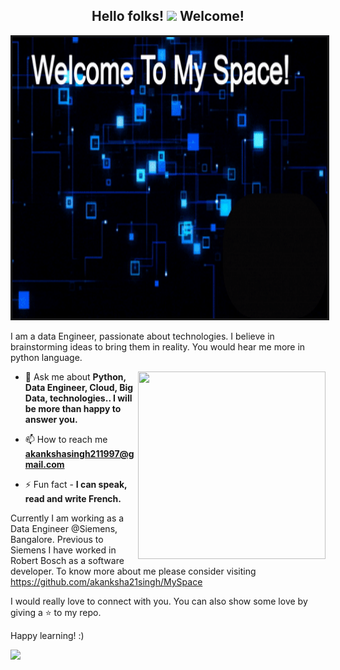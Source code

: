 

<!--
**akanksha21singh/akanksha21singh** is a ✨ _special_ ✨ repository because its `README.md` (this file) appears on your GitHub profile.

Here are some ideas to get you started:

- 🔭 I’m currently working on ...
- 🌱 I’m currently learning ...
- 👯 I’m looking to collaborate on ...
- 🤔 I’m looking for help with ...
- 💬 Ask me about ...
- 📫 How to reach me: ...
- 😄 Pronouns: ...
- ⚡ Fun fact: ...
-->

<h2 align="center">Hello folks! <img src="https://raw.githubusercontent.com/MartinHeinz/MartinHeinz/master/wave.gif" width="30px"> Welcome!</h2>

<!-- <img src = "https://github.com/akanksha21singh/Images/blob/main/githubtemplatefinal.gif" width="1000" height="350"> -->
<img src = "https://github.com/akanksha21singh/Images/blob/main/post.gif" width="1000" height="450" border="3px solid blue" />


I am a data Engineer, passionate about technologies. I believe in brainstorming ideas to bring them in reality. You would hear me more in python language.


<img src = "https://github.com/akanksha21singh/Images/blob/main/output-onlinegiftools.gif" width="300" height="300" align="right">

- 💬 Ask me about **Python, Data Engineer, Cloud, Big Data, technologies..  I will be more than happy to answer you.**

- 📫 How to reach me **akankshasingh211997@gmail.com**

- ⚡ Fun fact - **I can speak, read and write French.**

Currently I am working as a Data Engineer @Siemens, Bangalore. Previous to Siemens I have worked in Robert Bosch as a software developer. 
To know more about me please consider visiting https://github.com/akanksha21singh/MySpace

I would really love to connect with you. You can also show some love by giving a ⭐ to my repo. 


Happy learning! :) 

![](https://komarev.com/ghpvc/?username=akanksha21singh)




